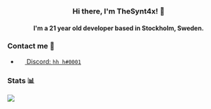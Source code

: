 <h3 align="center">Hi there, I'm TheSynt4x! 👋</h2>
<h4 align="center">I'm a 21 year old developer based in Stockholm, Sweden.</h4>

### Contact me 💭

- <a href="#"><img src="https://i.imgur.com/Jz1AFfB.png" width="16" height="16" align="center" /> Discord: `hh h#0001`</a>

### Stats 📊

<img src="https://github-readme-stats.vercel.app/api?username=TheSynt4x&show_icons=true&count_private=true&theme=dark">
